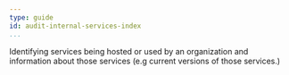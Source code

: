 ```yaml
---
type: guide
id: audit-internal-services-index
...
```


Identifying services being hosted or used by an organization and information about those services (e.g current versions of those services.)
